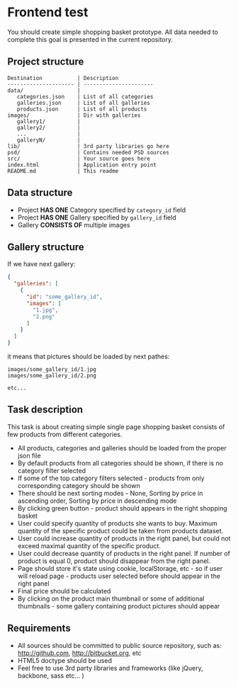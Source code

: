 Frontend test
===========
You should create simple shopping basket prototype. All data needed to complete this goal is presented in the current repository.

Project structure
--------------------
```
Destination           | Description
--------------------- | ----------------------
data/                 | 
   categories.json    | List of all categories
   galleries.json     | List of all galleries
   products.json      | List of all products
images/               | Dir with galleries
   gallery1/          |
   gallery2/          |
   ...                |
   galleryN/          |
lib/                  | 3rd party libraries go here
psd/                  | Contains needed PSD sources
src/                  | Your source goes here
index.html            | Application entry point
README.md             | This readme
```


Data structure
-----------------

- Project **HAS ONE** Category specified by ```category_id``` field
- Project **HAS ONE** Gallery specified by ```gallery_id``` field
- Gallery **CONSISTS OF** multiple images

Gallery structure
--------------------
If we have next gallery:
```json
{ 
  "galleries": [
    {
      "id": "some_gallery_id",
      "images": [
        "1.jpg",
        "2.png"
      ]
    }
  ]
}
```
 it means that pictures should be loaded by next pathes:
 
```
images/some_gallery_id/1.jpg
images/some_gallery_id/2.png

etc...
```

Task description
-------------------
This task is about creating simple single page shopping basket consists of few products from different categories. 

- All products, categories and galleries should be loaded from the proper json file
- By default products from all categories should be shown, if there is no category filter selected
- If some of the top category filters selected - products from only corresponding category should be shown
- There should be next sorting modes  - None, Sorting by price in ascending order, Sorting by price in descending mode
- By clicking green button - product should appears in the right shopping basket
- User could specify quantity of products she wants to buy. Maximum quantity of the specific product could be taken from products dataset.
- User could increase quantity of products in the right panel, but could not exceed maximal quantity of the specific product. 
- User could decrease quantity of products in the right panel. If number of product is equal 0, product should disappear from the right panel.
- Page should store it's state using cookie, localStorage,  etc - so if user will reload page -  products user selected before should appear in the right panel
- Final price should be calculated
- By clicking on the product main thumbnail or some of additional thumbnails  - some gallery containing product pictures should appear

Requirements
-----------------
- All sources should be committed to public source repository, such as: http://github.com, http://bitbucket.org, etc
- HTML5 doctype should be used
- Feel free to use 3rd party libraries and frameworks (like jQuery, backbone, sass etc... )